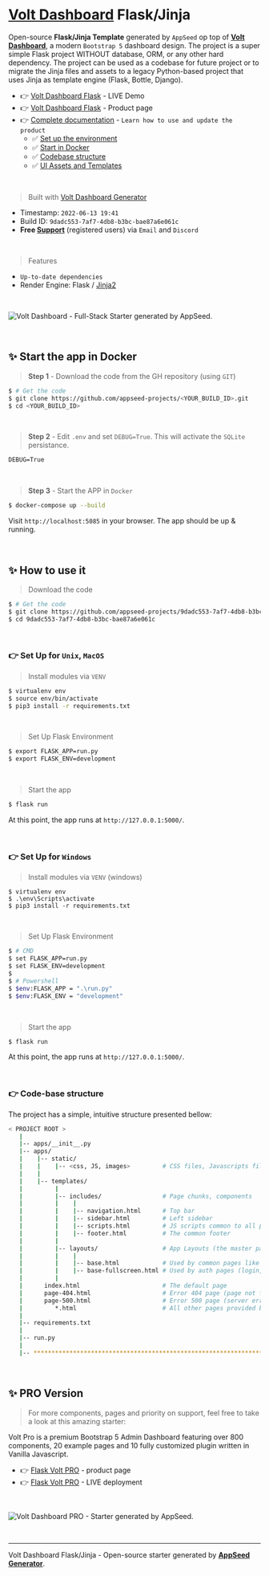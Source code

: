 # [Volt Dashboard](https://appseed.us/generator/volt-dashboard/) Flask/Jinja

Open-source **Flask/Jinja Template** generated by `AppSeed` op top of **[Volt Dashboard](https://appseed.us/generator/volt-dashboard/)**, a modern `Bootstrap 5` dashboard design. The project is a super simple Flask project WITHOUT database, ORM, or any other hard dependency. The project can be used as a codebase for future project or to migrate the Jinja files and assets to a legacy Python-based project that uses Jinja as template engine (Flask, Bottle, Django).

- 👉 [Volt Dashboard Flask](https://flask-volt-dashboard.appseed-srv1.com/) - LIVE Demo
- 👉 [Volt Dashboard Flask](https://appseed.us/product/volt-dashboard/flask/) - Product page
- 👉 [Complete documentation](https://docs.appseed.us/boilerplate-code/boilerplate-jinja) - `Learn how to use and update the product`
  - ✅ [Set up the environment](https://docs.appseed.us/boilerplate-code/boilerplate-jinja#environment)
  - ✅ [Start in Docker](https://docs.appseed.us/boilerplate-code/boilerplate-jinja#start-the-app-in-docker)
  - ✅ [Codebase structure](https://docs.appseed.us/boilerplate-code/boilerplate-jinja#codebase-structure)
  - ✅ [UI Assets and Templates](https://docs.appseed.us/boilerplate-code/boilerplate-jinja#ui-assets-and-templates)

<br />

> Built with [Volt Dashboard Generator](https://appseed.us/generator/volt-dashboard/)

- Timestamp: `2022-06-13 19:41`
- Build ID: `9dadc553-7af7-4db8-b3bc-bae87a6e061c`
- **Free [Support](https://appseed.us/support/)** (registered users) via `Email` and `Discord`

<br />

> Features

- `Up-to-date dependencies`
- Render Engine: Flask / [Jinja2](https://jinja.palletsprojects.com/)

<br />

![Volt Dashboard - Full-Stack Starter generated by AppSeed.](https://user-images.githubusercontent.com/51070104/168843604-b026fd94-5969-4be7-81ac-5887cf0958e5.png)

<br />


## ✨ Start the app in Docker

> **Step 1** - Download the code from the GH repository (using `GIT`) 

```bash
$ # Get the code
$ git clone https://github.com/appseed-projects/<YOUR_BUILD_ID>.git
$ cd <YOUR_BUILD_ID>
```

<br />

> **Step 2** - Edit `.env` and set `DEBUG=True`. This will activate the `SQLite` persistance. 

```txt
DEBUG=True
```

<br />

> **Step 3** - Start the APP in `Docker`

```bash
$ docker-compose up --build 
```

Visit `http://localhost:5085` in your browser. The app should be up & running.

<br />


## ✨ How to use it

> Download the code 

```bash
$ # Get the code
$ git clone https://github.com/appseed-projects/9dadc553-7af7-4db8-b3bc-bae87a6e061c.git
$ cd 9dadc553-7af7-4db8-b3bc-bae87a6e061c
```

<br />

### 👉 Set Up for `Unix`, `MacOS` 

> Install modules via `VENV`  

```bash
$ virtualenv env
$ source env/bin/activate
$ pip3 install -r requirements.txt
```

<br />

> Set Up Flask Environment

```bash
$ export FLASK_APP=run.py
$ export FLASK_ENV=development
```

<br />

> Start the app

```bash
$ flask run
```

At this point, the app runs at `http://127.0.0.1:5000/`. 

<br />

### 👉 Set Up for `Windows` 

> Install modules via `VENV` (windows) 

```
$ virtualenv env
$ .\env\Scripts\activate
$ pip3 install -r requirements.txt
```

<br />

> Set Up Flask Environment

```bash
$ # CMD 
$ set FLASK_APP=run.py
$ set FLASK_ENV=development
$
$ # Powershell
$ $env:FLASK_APP = ".\run.py"
$ $env:FLASK_ENV = "development"
```

<br />

> Start the app

```bash
$ flask run
```

At this point, the app runs at `http://127.0.0.1:5000/`. 

<br />

### 👉 Code-base structure

The project has a simple, intuitive structure presented bellow:

```bash
< PROJECT ROOT >
   |
   |-- apps/__init__.py
   |-- apps/
   |    |-- static/
   |    |    |-- <css, JS, images>         # CSS files, Javascripts files
   |    |
   |    |-- templates/
   |         |
   |         |-- includes/                 # Page chunks, components
   |         |    |
   |         |    |-- navigation.html      # Top bar
   |         |    |-- sidebar.html         # Left sidebar
   |         |    |-- scripts.html         # JS scripts common to all pages
   |         |    |-- footer.html          # The common footer
   |         |
   |         |-- layouts/                  # App Layouts (the master pages)
   |         |    |
   |         |    |-- base.html            # Used by common pages like index, UI
   |         |    |-- base-fullscreen.html # Used by auth pages (login, register)
   |         |
   |      index.html                       # The default page
   |      page-404.html                    # Error 404 page (page not found)
   |      page-500.html                    # Error 500 page (server error)
   |         *.html                        # All other pages provided by the UI Kit
   |
   |-- requirements.txt
   |
   |-- run.py
   |
   |-- ************************************************************************
```

<br />



## ✨ PRO Version

> For more components, pages and priority on support, feel free to take a look at this amazing starter:

Volt Pro is a premium Bootstrap 5 Admin Dashboard featuring over 800 components, 20 example pages and 10 fully customized plugin written in Vanilla Javascript. 

- 👉 [Flask Volt PRO](https://appseed.us/product/volt-dashboard-pro/flask/) - product page
- 👉 [Flask Volt PRO](https://flask-volt-pro.appseed-srv1.com/) - LIVE deployment

<br >

![Volt Dashboard PRO - Starter generated by AppSeed.](https://user-images.githubusercontent.com/51070104/172672843-8c40a801-3438-4e9c-86db-38a34191fbdf.png)

<br />

---
Volt Dashboard Flask/Jinja - Open-source starter generated by **[AppSeed Generator](https://appseed.us/generator/)**.
